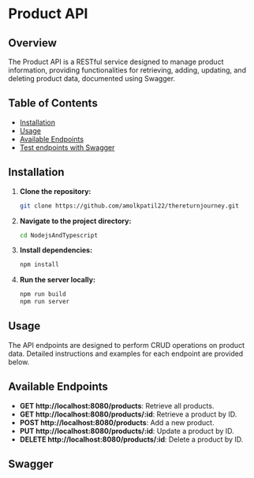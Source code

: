 # Product API

## Overview

The Product API is a RESTful service designed to manage product information, providing functionalities for retrieving, adding, updating, and deleting product data, documented using Swagger.

## Table of Contents

- [Installation](#installation)
- [Usage](#usage)
- [Available Endpoints](#available-endpoints)
- [Test endpoints with Swagger](#Test-endpoints-with-Swagger)

## Installation 

1. **Clone the repository:**

    ```bash
    git clone https://github.com/amolkpatil22/thereturnjourney.git
    ```

2. **Navigate to the project directory:**

    ```bash
    cd NodejsAndTypescript
    ```

3. **Install dependencies:**

    ```bash
    npm install
    ```
4. **Run the server locally:**

    ```bash
    npm run build
    npm run server
    ```
    
## Usage

The API endpoints are designed to perform CRUD operations on product data. Detailed instructions and examples for each endpoint are provided below.

## Available Endpoints

- **GET http://localhost:8080/products**: Retrieve all products.
- **GET http://localhost:8080/products/:id**: Retrieve a product by ID.
- **POST http://localhost:8080/products**: Add a new product.
- **PUT http://localhost:8080/products/:id**: Update a product by ID.
- **DELETE http://localhost:8080/products/:id**: Delete a product by ID.

## Swagger
### 
